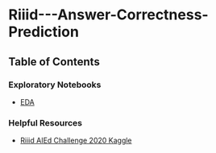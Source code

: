 # Riiid---Answer-Correctness-Prediction

## Table of Contents

### Exploratory Notebooks
- [EDA](https://github.com/SinShady/Riiid---Answer-Correctness-Prediction/blob/main/notebooks/exploratory/eda.ipynb)

### Helpful Resources
 - [Riiid AIEd Challenge 2020 Kaggle](https://www.kaggle.com/c/riiid-test-answer-prediction)
